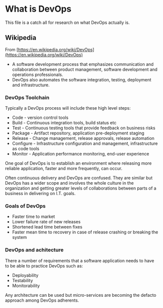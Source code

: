 # What is DevOps

This file is a catch all for research on what DevOps actually is.

## Wikipedia

From [https://en.wikipedia.org/wiki/DevOps](https://en.wikipedia.org/wiki/DevOps)

- A software development process that emphasizes communication and collaboration between product management, software development and operations professionals.
- DevOps also automates the software integration, testing, deployment and infrastructure.

### DevOps Toolchain

Typically a DevOps process will include these high level steps:

- Code - version control tools
- Build - Continuous integration tools, build status etc
- Test - Continuous testing tools that provide feedback on business risks
- Package - Artifact repository, application pre-deployment staging
- Release - Change management, release approvals, release automation
- Configure - Infrastructure configuration and management, infrastructure as code tools
- Monitor - Application performance monitoring, end-user experience

One goal of DevOps is to establish an environment where releasing more reliable application, faster and more frequently, can occur.

Often continuous delivery and DevOps are confused. They are similar but DevOps has a wider scope and involves the whole culture in the organization and getting greater levels of collaborations between parts of a business in delivering on I.T. goals.

### Goals of DevOps

- Faster time to market
- Lower failure rate of new releases
- Shortened lead time between fixes
- Faster mean time to recovery in case of release crashing or breaking the system

### DevOps and achitecture

There a number of requirements that a software application needs to have to be able to practice DevOps such as:

- Deployability
- Testability
- Monitorability

Any architecture can be used but micro-services are becoming the defacto approach among DevOps adherents.